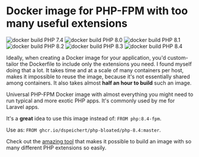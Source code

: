 # Docker image for PHP-FPM with too many useful extensions

![docker build PHP 7.4](https://github.com/DSpeichert/php-bloated/workflows/docker%20build%20PHP%207.4/badge.svg)
![docker build PHP 8.0](https://github.com/DSpeichert/php-bloated/workflows/docker%20build%20PHP%208.0/badge.svg)
![docker build PHP 8.1](https://github.com/DSpeichert/php-bloated/workflows/docker%20build%20PHP%208.1/badge.svg)
![docker build PHP 8.2](https://github.com/DSpeichert/php-bloated/workflows/docker%20build%20PHP%208.2/badge.svg)
![docker build PHP 8.3](https://github.com/DSpeichert/php-bloated/workflows/docker%20build%20PHP%208.3/badge.svg)
![docker build PHP 8.4](https://github.com/DSpeichert/php-bloated/workflows/docker%20build%20PHP%208.4/badge.svg)

Ideally, when creating a Docker image for your application, you'd custom-tailor the Dockerfile
to include only the extensions you need. I found myself doing that a lot. It takes time and
at a scale of many containers per host, makes it impossible to reuse the image, because it's not
essentially shared among containers. It also takes almost **half an hour to build** such an image.

Universal PHP-FPM Docker image with almost everything you might need to run typical and more
exotic PHP apps. It's commonly used by me for Laravel apps.

It's a **great** idea to use this image instead of: `FROM php:8.4-fpm`.

Use as: `FROM ghcr.io/dspeichert/php-bloated/php-8.4:master`.

Check out the [amazing tool](https://github.com/mlocati/docker-php-extension-installer)
that makes it possible to build an image with so many different PHP extensions so easily.
